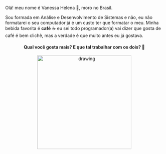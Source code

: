 Olá! meu nome é  Vanessa  Helena 💁, moro no Brasil.  

Sou formada em Análise e Desenvolvimento de Sistemas e não, eu não formatarei o seu computador já é um custo ter que formatar o meu. 
Minha bebida favorita é **café** ☕️ eu sei todo programador(a) vai dizer que gosta de café é bem clichê,  mas a verdade é que muito antes eu já gostava.  


####  <center> Qual você gosta mais? E que tal trabalhar com os dois? 💪

<center><img src="https://i.redd.it/mm4i4vktv9o21.png" alt="drawing" width="300" />


